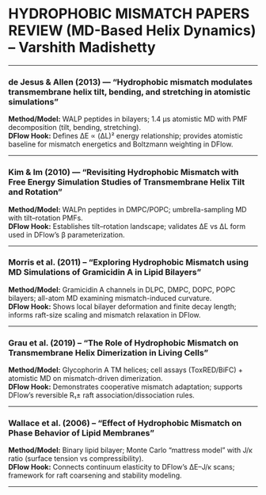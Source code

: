 # HYDROPHOBIC MISMATCH PAPERS REVIEW (MD-Based Helix Dynamics) – Varshith Madishetty

---

### **de Jesus & Allen (2013) — “Hydrophobic mismatch modulates transmembrane helix tilt, bending, and stretching in atomistic simulations”**
**Method/Model:** WALP peptides in bilayers; 1.4 μs atomistic MD with PMF decomposition (tilt, bending, stretching).  
**DFlow Hook:** Defines ΔE ∝ (ΔL)² energy relationship; provides atomistic baseline for mismatch energetics and Boltzmann weighting in DFlow.

---

### **Kim & Im (2010) — “Revisiting Hydrophobic Mismatch with Free Energy Simulation Studies of Transmembrane Helix Tilt and Rotation”**
**Method/Model:** WALPn peptides in DMPC/POPC; umbrella-sampling MD with tilt–rotation PMFs.  
**DFlow Hook:** Establishes tilt–rotation landscape; validates ΔE vs ΔL form used in DFlow’s β parameterization.

---

### **Morris et al. (2011) – “Exploring Hydrophobic Mismatch using MD Simulations of Gramicidin A in Lipid Bilayers”**
**Method/Model:** Gramicidin A channels in DLPC, DMPC, DOPC, POPC bilayers; all-atom MD examining mismatch-induced curvature.  
**DFlow Hook:** Shows local bilayer deformation and finite decay length; informs raft-size scaling and mismatch relaxation in DFlow.

---

### **Grau et al. (2019) – “The Role of Hydrophobic Mismatch on Transmembrane Helix Dimerization in Living Cells”**
**Method/Model:** Glycophorin A TM helices; cell assays (ToxRED/BiFC) + atomistic MD on mismatch-driven dimerization.  
**DFlow Hook:** Demonstrates cooperative mismatch adaptation; supports DFlow’s reversible R₁± raft association/dissociation rules.

---

### **Wallace et al. (2006) – “Effect of Hydrophobic Mismatch on Phase Behavior of Lipid Membranes”**
**Method/Model:** Binary lipid bilayer; Monte Carlo “mattress model” with J/κ ratio (surface tension vs compressibility).  
**DFlow Hook:** Connects continuum elasticity to DFlow’s ΔE–J/κ scans; framework for raft coarsening and stability modeling.

---


